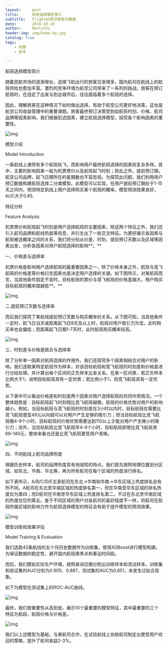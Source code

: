 ```yaml
---
layout:     post
title:      航班选择模型简介
subtitle:   FlightAI航空智能大数据 
date:       2019-10-10
author:     MartinYu
header-img: img/home-bg.jpg
catalog: true
tags:
    - 机票
    - 技术

---
```


 航班选择模型简介 

随着民航市场的逐渐增长，选择飞机出行的旅客日渐增多，国内航司在航线上的航班供给也愈加丰富。激烈的竞争环境为航空公司带来了一系列的挑战。旅客在预订航班时，在选定了出发与到达城市后，往往面临着多个航班的选择。

因此，理解旅客在这种情况下如何做出选择，有助于航空公司更好地决策，这也是航空公司收益管理中的重要课题。旅客最终预订决策受到如航班时刻、价格、航司品牌等因素影响，我们根据前述因素，建立航班选择模型，探究各个影响因素的重要性。

![img](https://mmbiz.qpic.cn/mmbiz_png/OLd4asfK9n6kTlGsoRjmywykj1eM6xka3pjFMPLiasEq2v9o7PalsKtC3davcNGaicgiaX11ZTNA9Jlicv8jyExiaHA/640?wx_fmt=png&tp=png&wxfrom=5&wx_lazy=1&wx_co=1)

模型介绍

Model Introduction

一条航线上通常有多个航班执飞，而影响用户最终航班选择的因素则复杂多样。其中，主要的影响因素一般为机票票价以及航班起飞时刻；除此之外，提前预订期，航空公司品牌，起飞日期所在的星期数也不容忽视。为探究此问题，我们利用用户预订数据构建航班选择二分类模型。此模型可以实现，在用户提前预订期处于1-15天之间内，预测特定航线上用户选择购买某个航班的概率。模型预测效果良好，AUC大于0.85.

特征分析

Feature Analysis

机票票价和航班起飞时刻是用户选择航班的主要因素，除这两个特征之外，我们还引入航司品牌和航线热度等信息，并衍生出了一些交叉特征。为更好展示各因素与航班被选概率之间的关系，我们将分别从价差、时刻、提前预订天数以及区域等因素出发，分析各因素对用户航班选择的影响**。**

一、价格差与选择率

机票价格是影响用户选择航班的最重要因素之一，除了价格本身之外，航班与竞飞航班的价格差等价格衍生因素也是决定用户选择的关键。如下图所示，对某航班而言，当其他条件固定不变时，目标航班的票价与竞飞航班的价格差越大，用户购买目标航班的概率就越低**。**

![img](https://mmbiz.qpic.cn/mmbiz_png/OLd4asfK9n6kTlGsoRjmywykj1eM6xkauhzz5MB5gDYlTQCrNpsiczDOHQVkhbCmvVYpGVZMHYIAX8m4y8PT19A/640?wx_fmt=png&tp=png&wxfrom=5&wx_lazy=1&wx_co=1)

二.提前预订天数与选择率

而后我们探究了某航线提前预订天数与购买概率的关系。从下图可知，当其他条件一定时，起飞日当天或距离起飞日8天及以上时，航班对用户吸引力欠佳，此时购买率也会偏低；而距离起飞日期1-7天时，此时航班购买概率较高。

![img](https://mmbiz.qpic.cn/mmbiz_png/OLd4asfK9n7vusOkgpia6KvLdSt7255h5HCaKF9jViauOyFP6WKSZfUu2Jr4JekMPRYcPADw1Wpem6PmRic2polNQ/640?wx_fmt=png&tp=png&wxfrom=5&wx_lazy=1&wx_co=1)

三、时刻差与价格差结合与选择率

除了分析单一因素对航班选择的作用外，我们还探究多个因素相结合对用户的影响。我们选取某特定航班作为样本，对该目标航班和竞飞航班的时刻差和价格差进行分段处理，并计算出每个区间的正负样本比率关系。在某一区间里，若正负样本比例大于1，说明目标航班具有一定优势；若比例小于1，则竞飞航班具有一定优势。

从下表中可以看出价格差和时刻差两个因素对用户选择航班的共同作用情况。一个整体趋势是：目标航班起飞时刻相比竞飞航班越晚，航班的价格优势对用户的影响越小。例如，当目标航班与竞飞航班的时刻差在3小时以内时，目标航班仅需要比竞飞航班便宜49元以内就可以对用户产生足够的吸引力；但当目标航班比竞飞航班晚4-9个小时，目标航班的价格优势需要达到110以上才能对用户产生微小的吸引力；另外，当目标航班比竞飞航班早4-9个小时，目标航班即使比竞飞航班贵69-140元，整体来看也还是比竞飞航班更受用户青睐。

![img](https://mmbiz.qpic.cn/mmbiz_png/OLd4asfK9n6kTlGsoRjmywykj1eM6xkaaFHu9kXibVtKyheefYADT8Itf1vdzptLhFy4BnXw9VtEKoT4NOCjpicA/640?wx_fmt=png&tp=png&wxfrom=5&wx_lazy=1&wx_co=1)

四、不同航线上航司品牌热度

根据历史样本，航司的品牌热度具有地域性的特点。我们首先按照地理位置划分区域，如东北、华南、华北等，再为所有航司在每个区域的热度进行排名。

如下表所示，A/B/C/D/E五家航司在东北->华南和华南->华东区域上热度排名会有所不同。A航司在东北至华南区域的热度排名第一，但在华南至华东区域的排名热度仅为第四；而D航司在华南至华东区域上热度排名第二，不过在东北至华南区域的热度仅位列第五。鉴于不同区域的用户对各航司的喜好程度不一样，将航司在航段所属区域的影响力作为航班选择模型的特征会有助于提升模型的预测效果。

![img](https://mmbiz.qpic.cn/mmbiz_png/OLd4asfK9n6kTlGsoRjmywykj1eM6xkaLdZvTMMruLNO1qqZlVwUE1nXRBQDjnCNCnictTOuyiaNO0zYJB5l72cQ/640?wx_fmt=png&tp=png&wxfrom=5&wx_lazy=1&wx_co=1)

模型训练和效果评估

Model Training & Evaluation

我们选取42条航线的五个月历史数据作为训练集，使用XGBoost进行模型构建。为保证数据的稳定性，避开国内航班换季点和春运时间段。

而后，我们模拟实际生产环境，按照查询日期分割出训练样本和测试样本。训练集和验证集的AUC分别为0.905、0.887，测试集的AUC为0.851，未发生过拟合现象。

如下为模型在测试集上的ROC-AUC曲线。

![img](https://mmbiz.qpic.cn/mmbiz_png/OLd4asfK9n6kTlGsoRjmywykj1eM6xkavKzs2XJ91eneCWtIfKmKavZyvg0Wb3icD4LMh9lm1ToPaks79EMicGKw/640?wx_fmt=png&tp=png&wxfrom=5&wx_lazy=1&wx_co=1)

最终，我们按重要性从高到低，展示10个最重要的模型特征，其中最重要的三个特征为航段，航班价格与价格差。

![img](https://mmbiz.qpic.cn/mmbiz_png/OLd4asfK9n6kTlGsoRjmywykj1eM6xkag1CnyuPVR5SS9GtmA20YBX5KddtAXwy1TArGGp0LHte2YnehbW4F5A/640?wx_fmt=png&tp=png&wxfrom=5&wx_lazy=1&wx_co=1)

我们以上述模型为基础，与某航司合作，在试验航线上协助航司制定出更受用户欢迎的策略，提升了航司收益2-3%。
